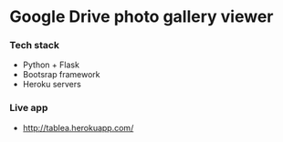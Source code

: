 # Google Drive photo gallery viewer


### Tech stack

- Python + Flask
- Bootsrap framework
- Heroku servers


### Live app

- http://tablea.herokuapp.com/
